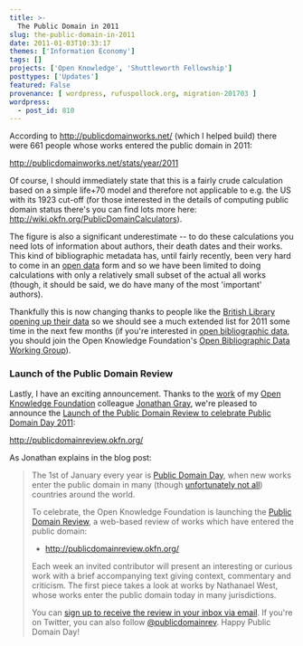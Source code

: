 ```yaml
---
title: >-
  The Public Domain in 2011
slug: the-public-domain-in-2011
date: 2011-01-03T10:33:17
themes: ['Information Economy']
tags: []
projects: ['Open Knowledge', 'Shuttleworth Fellowship']
posttypes: ['Updates']
featured: False
provenance: [ wordpress, rufuspollock.org, migration-201703 ]
wordpress:
  - post_id: 810
---
```


According to http://publicdomainworks.net/ (which I helped build) there were 661 people whose works entered the public domain in 2011:

http://publicdomainworks.net/stats/year/2011

Of course, I should immediately state that this is a fairly crude calculation based on a simple life+70 model and therefore not applicable to e.g. the US with its 1923 cut-off (for those interested in the details of computing public domain status there's you can find lots more here: http://wiki.okfn.org/PublicDomainCalculators). 

The figure is also a significant underestimate -- to do these calculations you need lots of information about authors, their death dates and their works. This kind of bibliographic metadata has, until fairly recently, been very hard to come in an [open data][open-data] form and so we have been limited to doing calculations with only a relatively small subset of the actual all works (though, it should be said, we do have many of the most 'important' authors).

Thankfully this is now changing thanks to people like the [British Library opening up their data][bl-release] so we should see a much extended list for 2011 some time in the next few months (if you're interested in [open bibliographic data][od-biblio], you should join the Open Knowledge Foundation's [Open Bibliographic Data Working Group][biblio-wg]).


[biblio-wg]: http://wiki.okfn.org/wg/bibliography
[open-data]: http://opendefinition.org/okd/
[od-biblio]: http://opendefinition.org/bibliographic/
[bl-release]: http://blog.okfn.org/2010/11/23/milestone-for-open-bibliographic-data-british-library-release-3-million-records/

### Launch of the Public Domain Review

Lastly, I have an exciting announcement. Thanks to the [work][pdr-plans] of my [Open Knowledge Foundation][okf] colleague [Jonathan Gray][jgray], we're pleased to announce the [Launch of the Public Domain Review to celebrate Public Domain Day 2011][pdr-launch]:

http://publicdomainreview.okfn.org/

[jgray]: http://jonathangray.org/
[pdr-plans]: http://jonathangray.org/2010/10/17/introducing-the-public-domain-review/
[pdr-launch]: http://blog.okfn.org/2011/01/01/launch-of-the-public-domain-review-to-celebrate-public-domain-day-2011/
[okf]: http://okfn.org/

As Jonathan explains in the blog post:

> The 1st of January every year is [Public Domain Day](http://publicdomainday.org/), when new works enter the public domain in many (though [unfortunately not all](http://www.law.duke.edu/cspd/publicdomainday)) countries around the world.
>
> To celebrate, the Open Knowledge Foundation is launching the [Public Domain Review](http://publicdomainreview.okfn.org/), a web-based review of works which have entered the public domain:
>
>  * http://publicdomainreview.okfn.org/
>
> Each week an invited contributor will present an interesting or curious work with a brief accompanying text giving context, commentary and criticism. The first piece takes a look at works by Nathanael West, whose works enter the public domain today in many jurisdictions.
>
> You can [sign up to receive the review in your inbox via email](http://publicdomainreview.okfn.org/about/mailing-list/). If you're on Twitter, you can also follow [@publicdomainrev](http://www.twitter.com/publicdomainrev). Happy Public Domain Day!


